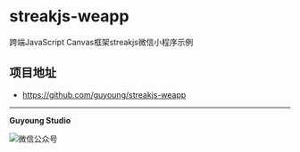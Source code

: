 streakjs-weapp
==================================
跨端JavaScript Canvas框架streakjs微信小程序示例



## 项目地址

 * <https://github.com/guyoung/streakjs-weapp>

------------------------------------------------

**Guyoung Studio**

![微信公众号](https://mmbiz.qlogo.cn/mmbiz_jpg/5IMiaY073fa7zxH6f5q5EticlwZPsYQtUnpYHspNiczmNyjtCXnR7LAmvpstK4EycfzIQkciboLh1qtWRcCibEPuDhA/0?wx_fmt=jpeg)

